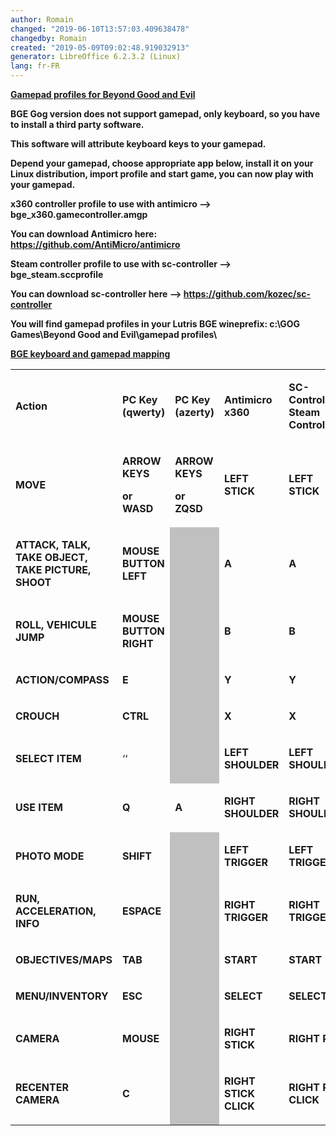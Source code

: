 ```yaml
---
author: Romain
changed: "2019-06-10T13:57:03.409638478"
changedby: Romain
created: "2019-05-09T09:02:48.919032913"
generator: LibreOffice 6.2.3.2 (Linux)
lang: fr-FR
---
```


<u>**Gamepad profiles for Beyond Good and Evil**</u>

**BGE Gog version does not support gamepad, only keyboard, so you have
to install a third party software.**

**This software will attribute keyboard keys to your gamepad.**

**Depend your gamepad, choose appropriate app below, install it on your
Linux distribution, import profile and start game, you can now play with
your gamepad.**

**x360 controller profile to use with antimicro -->
bge_x360.gamecontroller.amgp**

<span style="font-variant: normal"><span
style="font-style: normal">**You can download Antimicro here:
<https://github.com/AntiMicro/antimicro>**</span></span>

**Steam controller profile to use with sc-controller -->
bge_steam.sccprofile**

<span style="font-variant: normal"><span
style="font-style: normal">**You can download sc-controller here -->
<https://github.com/kozec/sc-controller>**</span></span>

**You will find gamepad profiles in your Lutris BGE wineprefix: c:\\GOG
Games\\Beyond Good and Evil\\gamepad profiles\\**

<u>**BGE keyboard and gamepad mapping**</u>

<table width="510" data-cellpadding="0" data-cellspacing="1" style="background: transparent" data-border="1">
<tbody>
<tr class="odd" style="background: transparent">
<td width="131" style="background: transparent"><p><strong>Action</strong></p></td>
<td width="105" style="background: transparent"><p><strong>PC Key (qwerty)</strong></p></td>
<td width="87" style="background: transparent"><p><strong><span style="background: transparent">PC Key (azerty)</span></strong></p></td>
<td width="83" style="background: transparent"><p><strong>Antimicro x360</strong></p></td>
<td width="82" style="background: transparent"><p><strong>SC-Controller Steam Controller</strong></p></td>
</tr>
<tr class="even" style="background: transparent">
<td width="131" style="background: transparent"><p><strong>MOVE</strong></p></td>
<td width="105" style="background: transparent"><p><strong>ARROW KEYS</strong></p>
<p><strong>or WASD</strong></p></td>
<td width="87" style="background: transparent"><p><strong><span style="background: transparent">ARROW KEYS</span></strong></p>
<p><strong><span style="background: transparent">or ZQSD</span></strong></p></td>
<td width="83" style="background: transparent"><p><strong>LEFT STICK</strong></p></td>
<td width="82" style="background: transparent"><p><strong>LEFT STICK</strong></p></td>
</tr>
<tr class="odd" style="background: transparent">
<td width="131" style="background: transparent"><p><strong>ATTACK, TALK, TAKE OBJECT, TAKE PICTURE, SHOOT</strong></p></td>
<td width="105" style="background: transparent"><p><strong>MOUSE BUTTON LEFT</strong></p></td>
<td width="87" data-bgcolor="#c0c0c0" style="background: #c0c0c0"><p><br />
</p></td>
<td width="83" style="background: transparent"><p><strong>A</strong></p></td>
<td width="82" style="background: transparent"><p><strong>A</strong></p></td>
</tr>
<tr class="even" style="background: transparent">
<td width="131" style="background: transparent"><p><strong>ROLL, VEHICULE JUMP</strong></p></td>
<td width="105" style="background: transparent"><p><strong>MOUSE BUTTON RIGHT</strong></p></td>
<td width="87" data-bgcolor="#c0c0c0" style="background: #c0c0c0"><p><br />
</p></td>
<td width="83" style="background: transparent"><p><strong>B</strong></p></td>
<td width="82" style="background: transparent"><p><strong>B</strong></p></td>
</tr>
<tr class="odd" style="background: transparent">
<td width="131" style="background: transparent"><p><strong>ACTION/COMPASS</strong></p></td>
<td width="105" style="background: transparent"><p><strong>E</strong></p></td>
<td width="87" data-bgcolor="#c0c0c0" style="background: #c0c0c0"><p><br />
</p></td>
<td width="83" style="background: transparent"><p><strong>Y</strong></p></td>
<td width="82" style="background: transparent"><p><strong>Y</strong></p></td>
</tr>
<tr class="even" style="background: transparent">
<td width="131" style="background: transparent"><p><strong>CROUCH</strong></p></td>
<td width="105" style="background: transparent"><p><strong>CTRL</strong></p></td>
<td width="87" data-bgcolor="#c0c0c0" style="background: #c0c0c0"><p><br />
</p></td>
<td width="83" style="background: transparent"><p><strong>X</strong></p></td>
<td width="82" style="background: transparent"><p><strong>X</strong></p></td>
</tr>
<tr class="odd" style="background: transparent">
<td width="131" style="background: transparent"><p><strong>SELECT ITEM</strong></p></td>
<td width="105" style="background: transparent"><p>‘‘</p></td>
<td width="87" data-bgcolor="#c0c0c0" style="background: #c0c0c0"><p><br />
</p></td>
<td width="83" style="background: transparent"><p><strong>LEFT SHOULDER</strong></p></td>
<td width="82" style="background: transparent"><p><strong>LEFT SHOULDER</strong></p></td>
</tr>
<tr class="even" style="background: transparent">
<td width="131" style="background: transparent"><p><strong>USE ITEM</strong></p></td>
<td width="105" style="background: transparent"><p><strong>Q</strong></p></td>
<td width="87" style="background: transparent"><p><strong><span style="background: transparent">A</span></strong></p></td>
<td width="83" style="background: transparent"><p><strong>RIGHT SHOULDER</strong></p></td>
<td width="82" style="background: transparent"><p><strong>RIGHT SHOULDER</strong></p></td>
</tr>
<tr class="odd" style="background: transparent">
<td width="131" style="background: transparent"><p><strong>PHOTO MODE</strong></p></td>
<td width="105" style="background: transparent"><p><strong>SHIFT</strong></p></td>
<td width="87" data-bgcolor="#c0c0c0" style="background: #c0c0c0"><p><br />
</p></td>
<td width="83" style="background: transparent"><p><strong>LEFT TRIGGER</strong></p></td>
<td width="82" style="background: transparent"><p><strong>LEFT TRIGGER</strong></p></td>
</tr>
<tr class="even" style="background: transparent">
<td width="131" style="background: transparent"><p><strong>RUN, ACCELERATION, INFO</strong></p></td>
<td width="105" style="background: transparent"><p><strong>ESPACE</strong></p></td>
<td width="87" data-bgcolor="#c0c0c0" style="background: #c0c0c0"><p><br />
</p></td>
<td width="83" style="background: transparent"><p><strong>RIGHT TRIGGER</strong></p></td>
<td width="82" style="background: transparent"><p><strong>RIGHT TRIGGER</strong></p></td>
</tr>
<tr class="odd" style="background: transparent">
<td width="131" style="background: transparent"><p><strong>OBJECTIVES/MAPS</strong></p></td>
<td width="105" style="background: transparent"><p><strong>TAB</strong></p></td>
<td width="87" data-bgcolor="#c0c0c0" style="background: #c0c0c0"><p><br />
</p></td>
<td width="83" style="background: transparent"><p><strong>START</strong></p></td>
<td width="82" style="background: transparent"><p><strong>START</strong></p></td>
</tr>
<tr class="even" style="background: transparent">
<td width="131" style="background: transparent"><p><strong>MENU/INVENTORY</strong></p></td>
<td width="105" style="background: transparent"><p><strong>ESC</strong></p></td>
<td width="87" data-bgcolor="#c0c0c0" style="background: #c0c0c0"><p><br />
</p></td>
<td width="83" style="background: transparent"><p><strong>SELECT</strong></p></td>
<td width="82" style="background: transparent"><p><strong>SELECT</strong></p></td>
</tr>
<tr class="odd" style="background: transparent">
<td width="131" style="background: transparent"><p><strong>CAMERA</strong></p></td>
<td width="105" style="background: transparent"><p><strong>MOUSE</strong></p></td>
<td width="87" data-bgcolor="#c0c0c0" style="background: #c0c0c0"><p><br />
</p></td>
<td width="83" style="background: transparent"><p><strong>RIGHT STICK</strong></p></td>
<td width="82" style="background: transparent"><p><strong>RIGHT PAD</strong></p></td>
</tr>
<tr class="even" style="background: transparent">
<td width="131" style="background: transparent"><p><strong>RECENTER CAMERA</strong></p></td>
<td width="105" style="background: transparent"><p><strong>C</strong></p></td>
<td width="87" data-bgcolor="#c0c0c0" style="background: #c0c0c0"><p><br />
</p></td>
<td width="83" style="background: transparent"><p><strong>RIGHT STICK CLICK</strong></p></td>
<td width="82" style="background: transparent"><p><strong>RIGHT PAD CLICK</strong></p></td>
</tr>
</tbody>
</table>
